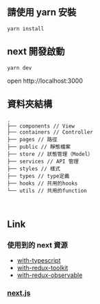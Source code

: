 ## 請使用 yarn 安裝

```
yarn install
```

## next 開發啟動

```
yarn dev
```

open http://localhost:3000

## 資料夾結構

```
.
├── components // View
├── containers // Controller
├── pages // 路徑
├── public // 靜態檔案
├── store // 狀態管理（Model）
├── services // API 管理
├── styles // 樣式
├── types // type定義
├── hooks // 共用的hooks
└── utils // 共用的function



```

## Link

### 使用到的 next 資源

-   [with-typescript](https://github.com/vercel/next.js/tree/canary/examples/with-typescript)
-   [with-redux-toolkit](https://github.com/vercel/next.js/tree/canary/examples/with-redux-toolkit)
-   [with-redux-observable](https://github.com/vercel/next.js/blob/canary/examples/with-redux-observable)

### [next.js](https://nextjs.org/)
